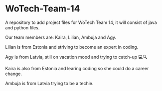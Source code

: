 # WoTech-Team-14
A repository to add project files for WoTech Team 14, it will consist of java and python files.


Our team members are: Kaira, Lilian, Ambuja and Agy.


Lilian is from Estonia and striving to become an expert in coding. 

Agy is from Latvia, still on vacation mood and trying to catch-up 💻🔍

Kaira is also from Estonia and learing coding so she could do a career change.

Ambuja is from Latvia trying to be a techie.

